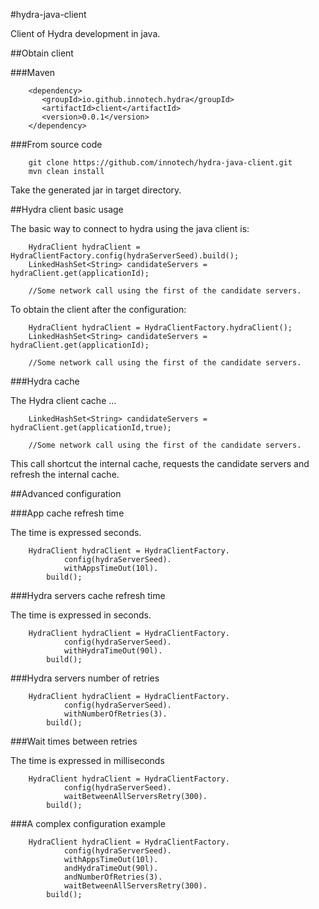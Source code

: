 #hydra-java-client

Client of Hydra development in java.

##Obtain client

###Maven

```
    <dependency>
       <groupId>io.github.innotech.hydra</groupId>
       <artifactId>client</artifactId>
       <version>0.0.1</version>
    </dependency>
```

###From source code 

```
    git clone https://github.com/innotech/hydra-java-client.git
    mvn clean install
```

Take the generated jar in target directory.

##Hydra client basic usage

The basic way to connect to hydra using the java client is:

```
    HydraClient hydraClient = HydraClientFactory.config(hydraServerSeed).build();
    LinkedHashSet<String> candidateServers = hydraClient.get(applicationId);
  
    //Some network call using the first of the candidate servers.

```

To obtain the client after the configuration:

```
    HydraClient hydraClient = HydraClientFactory.hydraClient();
    LinkedHashSet<String> candidateServers = hydraClient.get(applicationId);
  
    //Some network call using the first of the candidate servers.
```

###Hydra cache

The Hydra client cache ...

```
    LinkedHashSet<String> candidateServers = hydraClient.get(applicationId,true);
  
    //Some network call using the first of the candidate servers.
```

This call shortcut the internal cache, requests the candidate servers and refresh the internal cache.

##Advanced configuration

###App cache refresh time

The time is expressed seconds.

```
    HydraClient hydraClient = HydraClientFactory.
            config(hydraServerSeed).
            withAppsTimeOut(10l).
        build();
```

###Hydra servers cache refresh time

The time is expressed in seconds.

```
    HydraClient hydraClient = HydraClientFactory.
            config(hydraServerSeed).
            withHydraTimeOut(90l).
        build();
```

###Hydra servers number of retries

```
    HydraClient hydraClient = HydraClientFactory.
            config(hydraServerSeed).
            withNumberOfRetries(3).
        build();
```

###Wait times between retries

The time is expressed in milliseconds

```
    HydraClient hydraClient = HydraClientFactory.
            config(hydraServerSeed).
            waitBetweenAllServersRetry(300).
        build();
```

###A complex configuration example

```
    HydraClient hydraClient = HydraClientFactory.
            config(hydraServerSeed).
            withAppsTimeOut(10l).
            andHydraTimeOut(90l).
            andNumberOfRetries(3).
            waitBetweenAllServersRetry(300).
        build();
```
